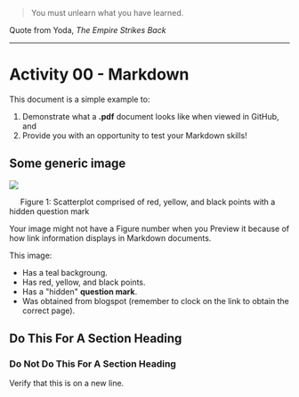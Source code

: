 > You must unlearn what you have learned.

Quote from Yoda, *The Empire Strikes Back*

---

# Activity 00 - Markdown

This document is a simple example to:
1. Demonstrate what a **.pdf** document looks like when viewed in GitHub, and
2. Provide you with an opportunity to test your Markdown skills!

## Some generic image

![](https://github.com/wrightsu/activity00-markdown/blob/main/5333.jpg)

&nbsp;&nbsp;&nbsp;&nbsp;&nbsp;Figure 1: Scatterplot comprised of red, yellow, and black points with a hidden question mark

Your image might not have a Figure number when you Preview it because of how link information displays in Markdown documents.

This image:
* Has a teal backgroung.
* Has red, yellow, and black points.
* Has a "hidden" **question mark**.
* Was obtained from blogspot (remember to clock on the link to obtain the correct page).

## Do This For A Section Heading

### Do Not Do This For A Section Heading

Verify that this is on a new line. 
